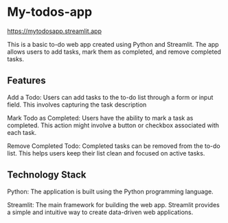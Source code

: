 # My-todos-app
https://mytodosapp.streamlit.app

This is a basic to-do web app created using Python and Streamlit. The app allows users to add tasks, mark them as completed, and remove completed tasks.

## Features
Add a Todo: Users can add tasks to the to-do list through a form or input field. This involves capturing the task description

Mark Todo as Completed: Users have the ability to mark a task as completed. This action might involve a button or checkbox associated with each task.

Remove Completed Todo: Completed tasks can be removed from the to-do list. This helps users keep their list clean and focused on active tasks.

## Technology Stack
Python: The application is built using the Python programming language.

Streamlit: The main framework for building the web app. Streamlit provides a simple and intuitive way to create data-driven web applications.
